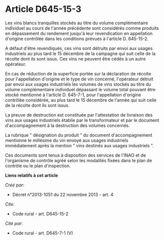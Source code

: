 # Article D645-15-3

Les vins blancs tranquilles stockés au titre du volume complémentaire individuel au cours de l'année précédente sont
considérés comme produits en dépassement du rendement jusqu'à leur revendication en appellation d'origine contrôlée dans les
conditions prévues à l'article D. 645-15-2. 

A défaut d'être revendiqués, ces vins sont détruits par envoi aux usages industriels au plus tard le 15 décembre de la
campagne qui suit celle de la récolte dont ils sont issus. Ces vins ne peuvent être cédés à un autre opérateur. 

En cas de réduction de la superficie portée sur la déclaration de récolte pour l'appellation d'origine et le type de vin
concerné, l'opérateur détruit par envoi aux usages industriels les volumes de vins stockés au titre du volume complémentaire
individuel dépassant le volume total pouvant être stocké mentionné à l'article D. 645-7-1, pour l'appellation d'origine
contrôlée considérée, au plus tard le 15 décembre de l'année qui suit celle de la récolte dont ils sont issus. 

La preuve de destruction est constituée par l'attestation de livraison des vins aux usages industriels établie par le
transformateur et par le document d'accompagnement à la destruction des volumes concernés. 

La rubrique " désignation du produit ” du document d'accompagnement mentionne le millésime du vin envoyé aux usages
industriels immédiatement après la mention " vins destinés aux usages industriels ”. 

Ces documents sont tenus à disposition des services de l'INAO et de l'organisme de contrôle agréé selon les modalités fixées
dans le plan de contrôle ou le plan d'inspection.

**Liens relatifs à cet article**

_Créé par_:

  - Décret n°2013-1051 du 22 novembre 2013 - art. 4

_Cite_:

  - Code rural - art. D645-15-2

_Cité par_:

  - Code rural - art. D645-7-1 (V)
